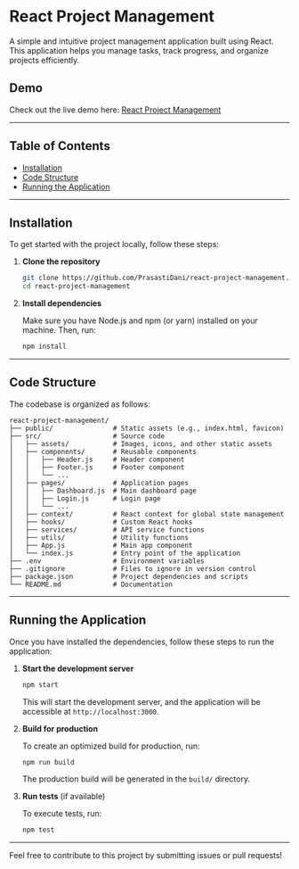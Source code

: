 # React Project Management

A simple and intuitive project management application built using React. This application helps you manage tasks, track progress, and organize projects efficiently.

## Demo

Check out the live demo here: [React Project Management](https://react-project-management-virid.vercel.app/)

---

## Table of Contents

- [Installation](#installation)
- [Code Structure](#code-structure)
- [Running the Application](#running-the-application)

---

## Installation

To get started with the project locally, follow these steps:

1. **Clone the repository**

   ```bash
   git clone https://github.com/PrasastiDani/react-project-management.git
   cd react-project-management
   ```

2. **Install dependencies**

   Make sure you have Node.js and npm (or yarn) installed on your machine. Then, run:

   ```bash
   npm install
   ```

---

## Code Structure

The codebase is organized as follows:

```
react-project-management/
├── public/               # Static assets (e.g., index.html, favicon)
├── src/                  # Source code
│   ├── assets/           # Images, icons, and other static assets
│   ├── components/       # Reusable components
│   │   ├── Header.js     # Header component
│   │   ├── Footer.js     # Footer component
│   │   └── ...
│   ├── pages/            # Application pages
│   │   ├── Dashboard.js  # Main dashboard page
│   │   ├── Login.js      # Login page
│   │   └── ...
│   ├── context/          # React context for global state management
│   ├── hooks/            # Custom React hooks
│   ├── services/         # API service functions
│   ├── utils/            # Utility functions
│   ├── App.js            # Main app component
│   └── index.js          # Entry point of the application
├── .env                  # Environment variables
├── .gitignore            # Files to ignore in version control
├── package.json          # Project dependencies and scripts
└── README.md             # Documentation
```

---

## Running the Application

Once you have installed the dependencies, follow these steps to run the application:

1. **Start the development server**

   ```bash
   npm start
   ```

   This will start the development server, and the application will be accessible at `http://localhost:3000`.

2. **Build for production**

   To create an optimized build for production, run:

   ```bash
   npm run build
   ```

   The production build will be generated in the `build/` directory.

3. **Run tests** (if available)

   To execute tests, run:

   ```bash
   npm test
   ```

---

Feel free to contribute to this project by submitting issues or pull requests!
